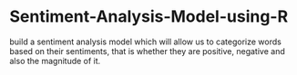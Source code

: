 # Sentiment-Analysis-Model-using-R
 build a sentiment analysis model which will allow us to categorize words based on their sentiments, that is whether they are positive, negative and also the magnitude of it. 
